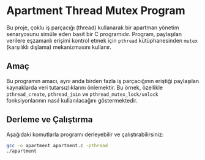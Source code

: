 # Apartment Thread Mutex Program

Bu proje, çoklu iş parçacığı (thread) kullanarak bir apartman yönetim senaryosunu simüle eden basit bir C programıdır. Program, paylaşılan verilere eşzamanlı erişimi kontrol etmek için `pthread` kütüphanesinden `mutex` (karşılıklı dışlama) mekanizmasını kullanır.

## Amaç

Bu programın amacı, aynı anda birden fazla iş parçacığının eriştiği paylaşılan kaynaklarda veri tutarsızlıklarını önlemektir. Bu örnek, özellikle `pthread_create`, `pthread_join` ve `pthread_mutex_lock/unlock` fonksiyonlarının nasıl kullanılacağını göstermektedir.

## Derleme ve Çalıştırma

Aşağıdaki komutlarla programı derleyebilir ve çalıştırabilirsiniz:

```bash
gcc -o apartment apartment.c -pthread
./apartment
